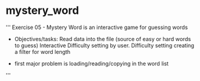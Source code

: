# mystery_word
'''
Exercise 05 - Mystery Word is an interactive game for guessing words
  - Objectives/tasks:
    Read data into the file (source of easy or hard words to guess)
    Interactive Difficulty setting by user.
    Difficulty setting creating a filter for word length

  - first major problem is loading/reading/copying in the word list


'''

